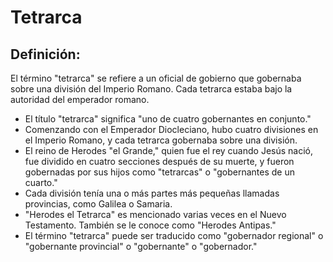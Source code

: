 # Tetrarca

## Definición: 

El término "tetrarca" se refiere a un oficial de gobierno que gobernaba sobre una división del Imperio Romano.  Cada tetrarca estaba bajo la autoridad del emperador romano.

* El título "tetrarca" significa "uno de cuatro gobernantes en conjunto."
* Comenzando con el Emperador Diocleciano, hubo cuatro divisiones en el Imperio Romano, y cada tetrarca gobernaba sobre una división.
* El reino de Herodes "el Grande," quien fue el rey cuando Jesús nació, fue dividido en cuatro secciones después de su muerte, y fueron gobernadas por sus hijos como "tetrarcas" o "gobernantes de un cuarto."
* Cada división tenía una o más partes más pequeñas llamadas provincias, como Galilea o Samaria.
* "Herodes el Tetrarca" es mencionado varias veces en el Nuevo Testamento.  También se le conoce como "Herodes Antipas."
* El término "tetrarca" puede ser traducido como "gobernador regional" o "gobernante provincial" o "gobernante" o "gobernador."

